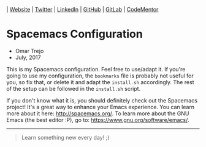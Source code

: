 
| [Website](https://www.otrenav.com) | [Twitter](https://www.twitter.com/otrenav) | [LinkedIn](https://www.linkedin.com/in/otrenav/) | [GitHub](https://github.com/otrenav) | [GitLab](https://gitlab.com/otrenav) | [CodeMentor](https://www.codementor.io/otrenav)

# Spacemacs Configuration

- Omar Trejo
- July, 2017

This is my Spacemacs configuration. Feel free to use/adapt it. If you're going
to use my configuration, the `bookmarks` file is probably not useful for you, so
fix that, or delete it and adapt the `install.sh` accordingly. The rest of the
setup can be followed in the `install.sh` script.

If you don't know what it is, you should definitely check out the Spacemacs
project! It's a great way to enhance your Emacs experience. You can learn more
about it here: http://spacemacs.org/. To learn more about the GNU Emacs (the
best editor :P), go to: https://www.gnu.org/software/emacs/.

---

> Learn something new every day! ;)
